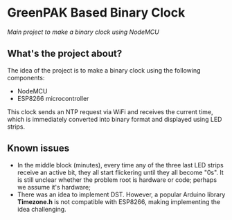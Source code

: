 # GreenPAK Based Binary Clock
_Main project to make a binary clock using NodeMCU_

## What's the project about?
The idea of the project is to make a binary clock using the following components:
- NodeMCU
- ESP8266 microcontroller

This clock sends an NTP request via WiFi and receives the current time, which is immediately converted into binary format and displayed using LED strips.

## Known issues
- In the middle block (minutes), every time any of the three last LED strips receive an active bit, they all start flickering until they all become "0s". It is still unclear whether the problem root is hardware or code; perhaps we assume it's hardware;
- There was an idea to implement DST. However, a popular Arduino library **Timezone.h** is not compatible with ESP8266, making implementing the idea challenging.
